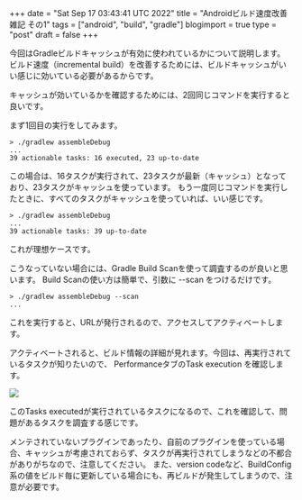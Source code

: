+++
date = "Sat Sep 17 03:43:41 UTC 2022"
title = "Androidビルド速度改善雑記 その1"
tags = ["android", "build", "gradle"]
blogimport = true
type = "post"
draft = false
+++

今回はGradleビルドキャッシュが有効に使われているかについて説明します。
ビルド速度（incremental build）を改善するためには、ビルドキャッシュがいい感じに効いている必要があるからです。

キャッシュが効いているかを確認するためには、2回同じコマンドを実行すると良いです。

まず1回目の実行をしてみます。

```shell
> ./gradlew assembleDebug
...
39 actionable tasks: 16 executed, 23 up-to-date
```

この場合は、16タスクが実行されて、23タスクが最新（キャッシュ）となっており、23タスクがキャッシュを使っています。
もう一度同じコマンドを実行したときに、すべてのタスクがキャッシュを使っていれば、いい感じです。

```shell
> ./gradlew assembleDebug
...
39 actionable tasks: 39 up-to-date
```

これが理想ケースです。

こうなっていない場合には、Gradle Build Scanを使って調査するのが良いと思います。
Build Scanの使い方は簡単で、引数に --scan をつけるだけです。

```shell
> ./gradlew assembleDebug --scan
...
```

これを実行すると、URLが発行されるので、アクセスしてアクティベートします。

アクティベートされると、ビルド情報の詳細が見れます。今回は、再実行されているタスクが知りたいので、 PerformanceタブのTask execution を確認します。

![](https://paper-attachments.dropbox.com/s_0DA7A96A63A1068E4AF158145FFCE4A33C8DE6821B7117A6CF39EAF404C4F867_1663061755425_Screen+Shot+2022-09-13+at+18.34.04.png)

このTasks executedが実行されているタスクになるので、これを確認して、問題があるタスクを調査する感じです。

メンテされていないプラグインであったり、自前のプラグインを使っている場合、キャッシュが考慮されておらず、タスクが再実行されてしまうなどの不都合がありがちなので、注意してください。
また、version codeなど、BuildConfig系の値をビルド毎に更新している場合にも、再ビルドが発生してしまうので、注意が必要です。
